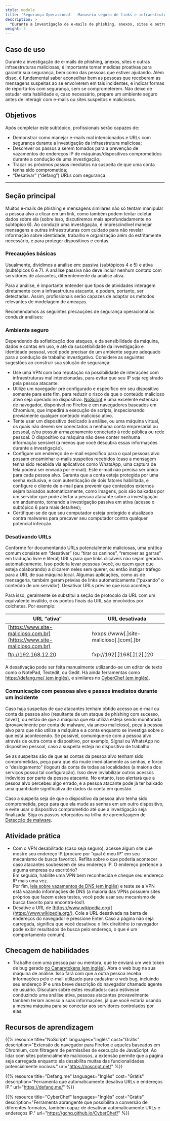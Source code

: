 ```yaml
---
style: module
title: "Segurança Operacional - Manuseio seguro de links e infraestrutura"
description: >
  "Durante a investigação de e-mails de phishing, anexos, sites e outras infraestruturas maliciosas, é importante tomar medidas proativas para garantir sua segurança, bem como das pessoas que estiver ajudando. Não deixe de estudar esta habilidade e, caso necessário, prepare um ambiente seguro antes de interagir com e-mails ou sites suspeitos e maliciosos"
weight: 3
---
```

## Caso de uso

Durante a investigação de e-mails de phishing, anexos, sites e outras infraestruturas maliciosas, é importante tomar medidas proativas para garantir sua segurança, bem como das pessoas que estiver ajudando. Além disso, é fundamental saber aconselhar bem as pessoas que receberam as mensagens suspeitas ao se envolverem em tais incidentes, e indicar formas de reportá-los com segurança, sem se comprometerem. Não deixe de estudar esta habilidade e, caso necessário, prepare um ambiente seguro antes de interagir com e-mails ou sites suspeitos e maliciosos.

## Objetivos

Após completar este subtópico, profissionais serão capazes de:

- Demonstrar como manejar e-mails mal intencionados e URLs com segurança durante a investigação da infraestrutura maliciosa;
- Descrever os passos a serem tomados para a prevenção de vazamentos de endereços IP de máquinas/dispositivos comprometidos durante a condução de uma investigação;
- Traçar os próximos passos imediatos na suspeita de que uma conta tenha sido comprometida;
- “Desativar” (“defang”) URLs com segurança.

- - -

## Seção principal 

Muitos e-mails de phishing e mensagens similares não só tentam manipular a pessoa alvo a clicar em um link, como também podem tentar coletar dados sobre ela (sobre isso, discutiremos mais aprofundadamente no subtópico 6). Ao conduzir uma investigação, é imprescindível manejar mensagens e outras infraestruturas com cuidado para não revelar informação sobre identidade, trabalho e organização além do estritamente necessário, e para proteger dispositivos e contas.

### Precauções básicas

Usualmente, dividimos a análise em: passiva (subtópicos 4 e 5) e ativa (subtópicos 6 e 7). A análise passiva não deve incluir nenhum contato com servidores de atacantes, diferentemente da análise ativa.

Para a análise, é importante entender que tipos de atividades interagem diretamente com a infraestrutura atacante, e podem, portanto, ser detectadas. Assim, profissionais serão capazes de adaptar os métodos relevantes de modelagem de ameaças.

Recomendamos as seguintes precauções de segurança operacional ao conduzir análises:

### Ambiente seguro

Dependendo da sofisticação dos ataques, e da sensibilidade da máquina, dados e contas em uso, e até da suscetibilidade da investigação e identidade pessoal, você pode precisar de um ambiente seguro adequado para a condução de trabalho investigativo. Considere as seguintes sugestões ao construir sua solução de segurança:

- Use uma VPN com boa reputação na possibilidade de interações com infraestruturas mal intencionadas, para evitar que seu IP seja registrado pela pessoa atacante.
- Utilize um navegador pré configurado e específico em seu dispositivo somente para este fim, para reduzir o risco de que o conteúdo malicioso ativo seja operado no dispositivo. [NoScript](https://noscript.net/) é uma excelente extensão de navegador, disponível no Firefox e em navegadores baseados em Chromium, que impedirá a execução de scripts, inspecionando previamente qualquer conteúdo malicioso ativo.
- Tente usar um dispositivo dedicado à análise, ou uma máquina virtual, os quais não devem ser conectados a nenhuma conta empresarial ou pessoal, e/ou possuir armazenamento conectado à rede pública ou rede pessoal. O dispositivo ou máquina não deve conter nenhuma informação sensível (a menos que você descubra essas informações durante a investigação).
- Configure um endereço de e-mail específico para o qual pessoas alvo possam encaminhar e-mails suspeitos recebidos (caso a mensagem tenha sido recebida via aplicativos como WhatsApp, uma captura de tela poderá ser enviada por e-mail). Este e-mail não precisa ser único para cada pessoa alvo. Garanta que a conta esteja protegida por uma senha exclusiva, e com autenticação de dois fatores habilitada, e configure o cliente de e-mail para prevenir que conteúdos externos sejam baixados automaticamente, como imagens, pois são baixadas por um servidor que pode alertar a pessoa atacante sobre a investigação em andamento, tornando a investigação passiva em ativa (acesse o subtópico 6 para mais detalhes);
- Certifique-se de que seu computador esteja protegido e atualizado contra malwares para precaver seu computador contra qualquer potencial infecção.

### Desativando URLs

Conforme for documentando URLs potencialmente maliciosas, uma prática comum consiste em “desativar” (ou “tirar os caninos”, “remover as garras” em tradução livre e literal) URLs para que links clicáveis não sejam gerados automaticamente. Isso poderia levar pessoas (você, ou quem quer que esteja colaborando) a clicarem neles sem querer, ou então instigar tráfego para a URL de sua máquina local. Algumas aplicações, como as de mensageria, também geram prévias de links automaticamente (“puxando” o conteúdo de um servidor). Desativar URLs previne que isso aconteça.

Para isso, geralmente se substitui a seção de protocolo da URL com um equivalente inválido, e os pontos finais da URL são envolvidos por colchetes. Por exemplo:

| URL “ativa”                                                      | URL desativada                  |
|--------------------------------------------------------------------|-----------------------------------|
| [https://www.site-malicioso.com.br](https://www.site-malicioso.com.br)   | hxxps://www[.]site-malicioso[.]com[.]br |
| ftp://192.168.12.20                                                | fxp://192[.]168[.]12[.]20          |

A desativação pode ser feita manualmente utilizando-se um editor de texto como o NotePad, Textedit, ou Gedit. Há ainda ferramentas como [https://defang.me/ (em inglês)](https://defang.me/), e similares no [CyberChef (em inglês)](https://gchq.github.io/CyberChef).

### Comunicação com pessoas alvo e passos imediatos durante um incidente

Caso haja suspeitas de que atacantes tenham obtido acesso ao e-mail ou conta da pessoa alvo (resultante de um ataque de phishing com sucesso, talvez), ou então de que a máquina que ela utiliza esteja sendo monitorada (provavelmente por conta de malware, via anexo malicioso), peça à pessoa alvo para que não utilize a máquina e a conta enquanto se investiga sobre o que está acontecendo. Se possível, comunique-se com a pessoa alvo através de outra conta e dispositivo, por exemplo, Signal ou WhatsApp no dispositivo pessoal, caso a suspeita esteja no dispositivo de trabalho.

Se as suspeitas são de que as contas da pessoa alvo tenham sido comprometidas, peça para que ela mude imediatamente as senhas, e force o “deslogamento” (logout) da conta de todas as localidades (a maioria dos serviços possui tal configuração). Isso deve inviabilizar outros acessos indevidos por parte da pessoa atacante. No entanto, isso alertará que a pessoa alvo percebeu algo errado, e a pessoa atacante pode já ter baixado uma quantidade significativa de dados da conta em questão.

Caso a suspeita seja de que o dispositivo da pessoa alvo tenha sido comprometida, peça para que ela mude as senhas em um outro dispositivo, e evite usar o dispositivo comprometido até que a investigação seja finalizada. Siga os passos reforçados na trilha de aprendizagem de [Detecção de malware](https://infuse.quest/pt-br/learning-path/2/).

## Atividade prática


- Com o VPN desabilitado (caso seja seguro), acesse algum site que mostre seu endereço IP (procure por “qual é meu IP” em seu mecanismo de busca favorito). Reflita sobre o que poderia acontecer caso atacantes soubessem de seu endereço IP. O endereço pertence a alguma empresa ou escritório? \
  Em seguida, habilite uma VPN bem reconhecida e cheque seu endereço IP mais uma vez. \
  Por fim, [leia sobre vazamentos de DNS (em inglês)](https://mullvad.net/en/help/all-about-dns-servers-and-privacy) e teste se a VPN está vazando informações de DNS (a maioria das VPNs possuem sites próprios que fazem estes testes, você pode usar seu mecanismo de busca favorito para encontrá-los!).
- Desative a URL de [https://www.wikipedia.org/](https://www.wikipedia.org/). Cole a URL desativada na barra de endereços do navegador e pressione Enter. Caso a página não seja carregada, significa que você desativou o link direitinho (o navegador pode exibir resultados de busca pelo endereço, o que é um comportamento comum).

## Checagem de habilidades

- Trabalhe com uma pessoa par ou mentora, que te enviará um web token de bug gerado [no Canarytokens (em inglês)](https://canarytokens.org/generate#). Abra o web bug na sua máquina de análise. Isso fará com que a outra pessoa receba informações pelo e-mail utilizado para cadastrar o web bug, incluindo seu endereço IP e uma breve descrição do navegador chamado agente de usuário. Discutam sobre estes resultados: caso estivesse conduzindo uma análise ativa, pessoas atacantes provavelmente também teriam acesso a suas informações, já que você estaria usando a mesma máquina para se conectar aos servidores controlados por elas.

## Recursos de aprendizagem

{{% resource title="NoScript" languages="Inglês" cost="Grátis" description="Extensão de navegador para Firefox e aqueles baseados em Chromium, com filtragem de permissões de execução de JavaScript. Ao lidar com sites potencialmente maliciosos, a extensão permite que a página seja carregada enquanto ela desabilita muitas das funcionalidades potencialmente nocivas." url="https://noscript.net/" %}}

{{% resource title="Defang.me" languages="Inglês" cost="Grátis" description="Ferramenta que automaticamente desativa URLs e endereços IP." url="https://defang.me/" %}}

{{% resource title="CyberChef" languages="Inglês" cost="Grátis" description="Ferramenta abrangente que possibilita a conversão de diferentes formatos, também capaz de desativar automaticamente URLs e endereços IP." url="https://gchq.github.io/CyberChef/" %}}